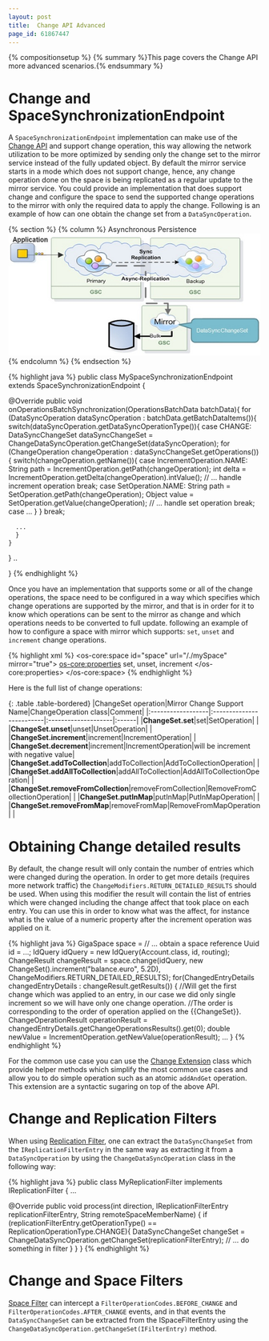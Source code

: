 ```yaml
---
layout: post
title:  Change API Advanced
page_id: 61867447
---
```


{% compositionsetup %}
{% summary %}This page covers the Change API more advanced scenarios.{% endsummary %}

# Change and SpaceSynchronizationEndpoint

A `SpaceSynchronizationEndpoint` implementation can make use of the [Change API](./change-api.html) and support change operation, this way allowing the network utilization to be more optimized by sending only the change set to the mirror service instead of the fully updated object. By default the mirror service starts in a mode which does not support change, hence, any change operation done on the space is being replicated as a regular update to the mirror service. You could provide an implementation that does support change and configure the space to send the supported change operations to the mirror with only the required data to apply the change. Following is an example of how can one obtain the change set from a `DataSyncOperation`.

{% section %}
{% column %}
Asynchronous Persistence
![change-space-datasource-async.jpg](/attachment_files/change-space-datasource-async.jpg)
{% endcolumn %}
{% endsection %}

{% highlight java %}
public class MySpaceSynchronizationEndpoint extends SpaceSynchronizationEndpoint {

  @Override
  public void onOperationsBatchSynchronization(OperationsBatchData batchData){
    for (DataSyncOperation dataSyncOperation : batchData.getBatchDataItems()){
      switch(dataSyncOperation.getDataSyncOperationType()){
        case CHANGE:
          DataSyncChangeSet dataSyncChangeSet = ChangeDataSyncOperation.getChangeSet(dataSyncOperation);
          for (ChangeOperation changeOperation : dataSyncChangeSet.getOperations()){
            switch(changeOperation.getName()){
              case IncrementOperation.NAME:
                String path = IncrementOperation.getPath(changeOperation);
                int delta = IncrementOperation.getDelta(changeOperation).intValue();
                // ... handle increment operation
                break;
              case SetOperation.NAME:
                String path = SetOperation.getPath(changeOperation);
                Object value = SetOperation.getValue(changeOperation);
                // ... handle set operation
                break;
              case ...
            }
          }
          break;

      ...
      }
    }
  }
  ..

}
{% endhighlight %}

Once you have an implementation that supports some or all of the change operations, the space need to be configured in a way which specifies which change operations are supported by the mirror, and that is in order for it to know which operations can be sent to the mirror as change and which operations needs to be converted to full update. following an example of how to configure a space with mirror which supports: `set`, `unset` and `increment` change operations.

{% highlight xml %}
<os-core:space id="space" url="/./mySpace" mirror="true">
    <os-core:properties>
        <props>
            <prop key="cluster-config.mirror-service.change-support">
                set, unset, increment
            </prop>
        </props>
    </os-core:properties>
</os-core:space>
{% endhighlight %}

Here is the full list of change operations:

{: .table .table-bordered}
|ChangeSet operation|Mirror Change Support Name|ChangeOperation class|Comment|
|:------------------|:-------------------------|:--------------------|:------|
|**ChangeSet.set**|set|SetOperation| |
|**ChangeSet.unset**|unset|UnsetOperation| |
|**ChangeSet.increment**|increment|IncrementOperation| |
|**ChangeSet.decrement**|increment|IncrementOperation|will be increment with negative value|
|**ChangeSet.addToCollection**|addToCollection|AddToCollectionOperation| |
|**ChangeSet.addAllToCollection**|addAllToCollection|AddAllToCollectionOperation| |
|**ChangeSet.removeFromCollection**|removeFromCollection|RemoveFromCollectionOperation| |
|**ChangeSet.putInMap**|putInMap|PutInMapOperation| |
|**ChangeSet.removeFromMap**|removeFromMap|RemoveFromMapOperation| |

# Obtaining Change detailed results

By default, the change result will only contain the number of entries which were changed during the operation. In order to get more details (requires more network traffic) the `ChangeModifiers.RETURN_DETAILED_RESULTS` should be used. When using this modifier the result will contain the list of entries which were changed including the change affect that took place on each entry. You can use this in order to know what was the affect, for instance what is the value of a numeric property after the increment operation was applied on it.

{% highlight java %}
 	GigaSpace space = // ... obtain a space reference
 	Uuid id = ...;
 	IdQuery<Account> idQuery = new IdQuery<Account>(Account.class, id, routing);
 	ChangeResult<Account> changeResult = space.change(idQuery, new ChangeSet().increment("balance.euro", 5.2D), ChangeModifiers.RETURN_DETAILED_RESULTS);
 	for(ChangedEntryDetails<Account> changedEntryDetails : changeResult.getResults()) {
 	 //Will get the first change which was applied to an entry, in our case we did only single increment so we will have only one change operation.
 	 //The order is corresponding to the order of operation applied on the {{ChangeSet}}.
 	 ChangeOperationResult operationResult = changedEntryDetails.getChangeOperationsResults().get(0);
 	 double newValue = IncrementOperation.getNewValue(operationResult);
 	 ...
 	}
{% endhighlight %}

For the common use case you can use the [Change Extension](./change-extension.html) class which provide helper methods which simplify the most common use cases and allow you to do simple operation such as an atomic `addAndGet` operation. This extension are a syntactic sugaring on top of the above API.


# Change and Replication Filters

When using [Replication Filter](./cluster-replication-filters.html), one can extract the `DataSyncChangeSet` from the `IReplicationFilterEntry` in the same way as extracting it from a `DataSyncOperation` by using the
`ChangeDataSyncOperation` class in the following way:

{% highlight java %}
public class MyReplicationFilter implements IReplicationFilter {
  ...

  @Override
  public void process(int direction, IReplicationFilterEntry replicationFilterEntry,
                String remoteSpaceMemberName) {
     if (replicationFilterEntry.getOperationType() == ReplicationOperationType.CHANGE){
        DataSyncChangeSet changeSet = ChangeDataSyncOperation.getChangeSet(replicationFilterEntry);
        // ... do something in filter
     }
  }
}
{% endhighlight %}

# Change and Space Filters

[Space Filter](./space-filters.html) can intercept a `FilterOperationCodes.BEFORE_CHANGE` and `FilterOperationCodes.AFTER_CHANGE` events, and in that events the `DataSyncChangeSet` can be extracted from the ISpaceFilterEntry using the `ChangeDataSyncOperation.getChangeSet(IFilterEntry)` method.
